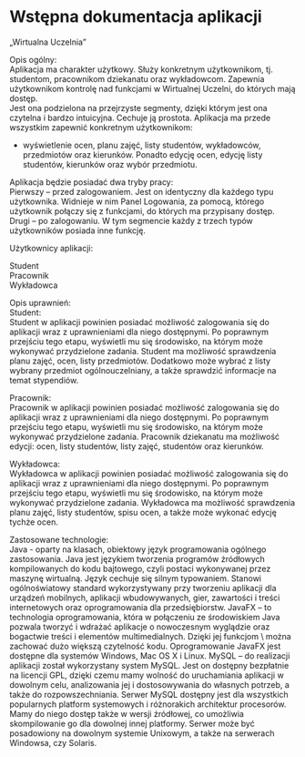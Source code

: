 # Wstępna dokumentacja aplikacji 
„Wirtualna Uczelnia” 

Opis ogólny: <br/>
Aplikacja ma charakter użytkowy. Służy konkretnym użytkownikom, tj. studentom, pracownikom dziekanatu oraz wykładowcom. Zapewnia użytkownikom kontrolę nad funkcjami w Wirtualnej Uczelni, do których mają dostęp.  
Jest ona podzielona na przejrzyste segmenty, dzięki którym jest ona czytelna i bardzo intuicyjna. Cechuje ją prostota. 
Aplikacja ma przede wszystkim zapewnić konkretnym użytkownikom: 
- wyświetlenie ocen, planu zajęć, listy studentów, wykładowców, przedmiotów oraz kierunków. Ponadto edycję ocen, edycję listy studentów, kierunków oraz wybór przedmiotu. 

Aplikacja będzie posiadać dwa tryby pracy:  
Pierwszy – przed zalogowaniem. Jest on identyczny dla każdego typu użytkownika. Widnieje w nim Panel Logowania, za pomocą, którego użytkownik połączy się z funkcjami, do których ma przypisany dostęp. 
Drugi  – po zalogowaniu. W tym segmencie każdy z trzech typów użytkowników posiada inne funkcję. 

Użytkownicy aplikacji:

Student </br>
Pracownik </br>
Wykładowca

Opis uprawnień:<br/>
Student: <br/>
Student w aplikacji powinien posiadać możliwość zalogowania się do aplikacji wraz z uprawnieniami dla niego dostępnymi. Po poprawnym przejściu tego etapu, wyświetli mu się środowisko, na którym może wykonywać przydzielone zadania. Student ma możliwość sprawdzenia planu zajęć, ocen, listy przedmiotów. Dodatkowo może wybrać z listy wybrany przedmiot ogólnouczelniany, a także sprawdzić informacje na temat stypendiów. 

Pracownik:<br/>
Pracownik w aplikacji powinien posiadać możliwość zalogowania się do aplikacji wraz z uprawnieniami dla niego dostępnymi. Po poprawnym przejściu tego etapu, wyświetli mu się środowisko, na którym może wykonywać przydzielone zadania. Pracownik dziekanatu ma możliwość edycji: ocen, listy studentów, listy zajęć, studentów oraz kierunków. 

Wykładowca: <br/>
Wykładowca w aplikacji powinien posiadać możliwość zalogowania się do aplikacji wraz z uprawnieniami dla niego dostępnymi. Po poprawnym przejściu tego etapu, wyświetli mu się środowisko, na którym może wykonywać przydzielone zadania. Wykładowca ma możliwość sprawdzenia planu zajęć, listy studentów, spisu ocen, a także może wykonać edycję tychże ocen. 

Zastosowane technologie:<br/>
Java - oparty na klasach, obiektowy język programowania ogólnego zastosowania. Java jest językiem tworzenia programów źródłowych kompilowanych do kodu bajtowego, czyli postaci wykonywanej przez maszynę wirtualną. Język cechuje się silnym typowaniem. Stanowi ogólnoświatowy standard wykorzystywany przy tworzeniu aplikacji dla urządzeń mobilnych, aplikacji wbudowywanych, gier, zawartości i treści internetowych oraz oprogramowania dla przedsiębiorstw.
JavaFX – to technologia oprogramowania, która w połączeniu ze środowiskiem Java pozwala tworzyć i wdrażać aplikacje o nowoczesnym wyglądzie oraz bogactwie treści i elementów multimedialnych. Dzięki jej funkcjom \ można zachować dużo większą czytelność kodu. Oprogramowanie JavaFX jest dostępne dla systemów Windows, Mac OS X i Linux. 
MySQL – do realizacji aplikacji został wykorzystany system MySQL. Jest on dostępny bezpłatnie na licencji GPL, dzięki czemu mamy wolność do uruchamiania aplikacji w dowolnym celu, analizowania jej i dostosowywania do własnych potrzeb, a także do rozpowszechniania. Serwer MySQL dostępny jest dla wszystkich popularnych platform systemowych i różnorakich architektur procesorów. Mamy do niego dostęp także w wersji źródłowej, co umożliwia skompilowanie go dla dowolnej innej platformy. Serwer może być posadowiony na dowolnym systemie Unixowym, a także na serwerach Windowsa, czy Solaris. 
